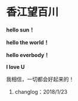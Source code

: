 # 香江望百川

**hello sun！**

**hello the world！**

**hello everbody！**

**I love U**

我相信，一切都会好起来的！


1. changlog：2018/1/23 

